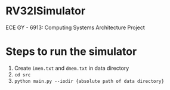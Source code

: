 # RV32ISimulator
ECE GY - 6913: Computing Systems Architecture Project

# Steps to run the simulator
1. Create `imem.txt` and `dmem.txt` in data directory
2. `cd src`
3. `python main.py --iodir {absolute path of data directory}`